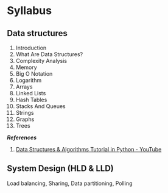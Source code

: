 
# Syllabus

## Data structures

1. Introduction
2. What Are Data Structures?
3. Complexity Analysis
4. Memory
5. Big O Notation
6. Logarithm
7. Arrays
8. Linked Lists
9. Hash Tables
10. Stacks And Queues
11. Strings
12. Graphs
13. Trees

***References***

1. [Data Structures & Algorithms Tutorial in Python - YouTube](https://www.youtube.com/playlist?list=PLeo1K3hjS3uu_n_a__MI_KktGTLYopZ12)

## System Design (HLD & LLD)

Load balancing, Sharing, Data partitioning, Polling
